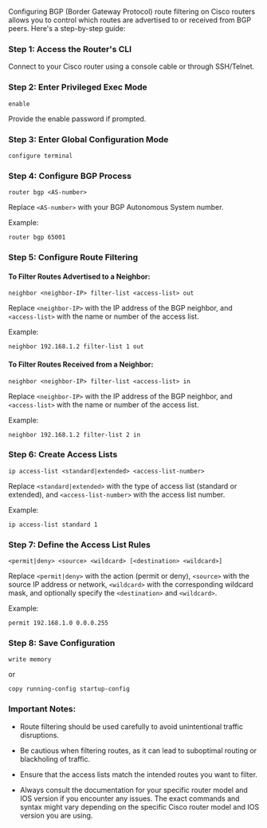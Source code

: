 Configuring BGP (Border Gateway Protocol) route filtering on Cisco routers allows you to control which routes are advertised to or received from BGP peers. Here's a step-by-step guide:

### Step 1: Access the Router's CLI

Connect to your Cisco router using a console cable or through SSH/Telnet.

### Step 2: Enter Privileged Exec Mode

```shell
enable
```

Provide the enable password if prompted.

### Step 3: Enter Global Configuration Mode

```shell
configure terminal
```

### Step 4: Configure BGP Process

```shell
router bgp <AS-number>
```

Replace `<AS-number>` with your BGP Autonomous System number.

Example:

```shell
router bgp 65001
```

### Step 5: Configure Route Filtering

#### To Filter Routes Advertised to a Neighbor:

```shell
neighbor <neighbor-IP> filter-list <access-list> out
```

Replace `<neighbor-IP>` with the IP address of the BGP neighbor, and `<access-list>` with the name or number of the access list.

Example:

```shell
neighbor 192.168.1.2 filter-list 1 out
```

#### To Filter Routes Received from a Neighbor:

```shell
neighbor <neighbor-IP> filter-list <access-list> in
```

Replace `<neighbor-IP>` with the IP address of the BGP neighbor, and `<access-list>` with the name or number of the access list.

Example:

```shell
neighbor 192.168.1.2 filter-list 2 in
```

### Step 6: Create Access Lists

```shell
ip access-list <standard|extended> <access-list-number>
```

Replace `<standard|extended>` with the type of access list (standard or extended), and `<access-list-number>` with the access list number.

Example:

```shell
ip access-list standard 1
```

### Step 7: Define the Access List Rules

```shell
<permit|deny> <source> <wildcard> [<destination> <wildcard>]
```

Replace `<permit|deny>` with the action (permit or deny), `<source>` with the source IP address or network, `<wildcard>` with the corresponding wildcard mask, and optionally specify the `<destination>` and `<wildcard>`.

Example:

```shell
permit 192.168.1.0 0.0.0.255
```

### Step 8: Save Configuration

```shell
write memory
```

or

```shell
copy running-config startup-config
```

### Important Notes:

- Route filtering should be used carefully to avoid unintentional traffic disruptions.

- Be cautious when filtering routes, as it can lead to suboptimal routing or blackholing of traffic.

- Ensure that the access lists match the intended routes you want to filter.

- Always consult the documentation for your specific router model and IOS version if you encounter any issues. The exact commands and syntax might vary depending on the specific Cisco router model and IOS version you are using.
